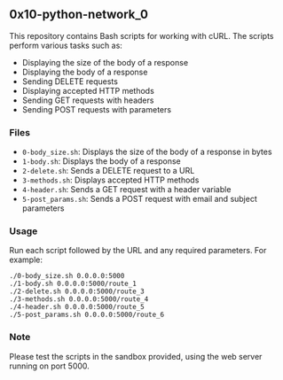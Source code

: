 ## 0x10-python-network_0
This repository contains Bash scripts for working with cURL. The scripts perform various tasks such as:

- Displaying the size of the body of a response
- Displaying the body of a response
- Sending DELETE requests
- Displaying accepted HTTP methods
- Sending GET requests with headers
- Sending POST requests with parameters

### Files
- `0-body_size.sh`: Displays the size of the body of a response in bytes
- `1-body.sh`: Displays the body of a response
- `2-delete.sh`: Sends a DELETE request to a URL
- `3-methods.sh`: Displays accepted HTTP methods
- `4-header.sh`: Sends a GET request with a header variable
- `5-post_params.sh`: Sends a POST request with email and subject parameters

### Usage
Run each script followed by the URL and any required parameters. For example:

```
./0-body_size.sh 0.0.0.0:5000
./1-body.sh 0.0.0.0:5000/route_1
./2-delete.sh 0.0.0.0:5000/route_3
./3-methods.sh 0.0.0.0:5000/route_4
./4-header.sh 0.0.0.0:5000/route_5
./5-post_params.sh 0.0.0.0:5000/route_6
```

### Note
Please test the scripts in the sandbox provided, using the web server running on port 5000.
